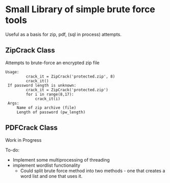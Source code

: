 # Small Library of simple brute force tools 

Useful as a basis for zip, pdf, (sql in process) attempts.

## ZipCrack Class
Attempts to brute-force an encrypted zip file

```
Usage:
         crack_it = ZipCrack('protected.zip', 8)
         crack_it()
 If password length is unknown:
         crack_it = ZipCrack('protected.zip')
         for i in range(8,17):
             crack_it(i)
 Args:
     Name of zip archive (file)
     Length of password (pw_length)
 ```
 
## PDFCrack Class
Work in Progress

To-do:
- Implement some multiprocessing of threading
- implement wordlist functionality
    - Could split brute force method into two methods - one that creates a word list and one that uses it.

